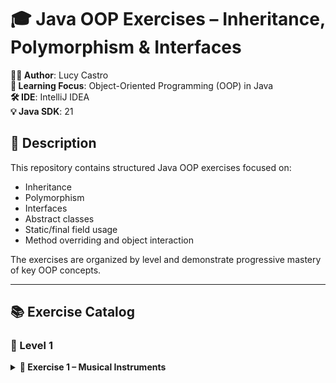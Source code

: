 # 🎓 Java OOP Exercises – Inheritance, Polymorphism & Interfaces

**👨‍💻 Author**: Lucy Castro  
**🧠 Learning Focus**: Object-Oriented Programming (OOP) in Java  
**🛠️ IDE**: IntelliJ IDEA  
**💡 Java SDK**: 21  

## 📄 Description
This repository contains structured Java OOP exercises focused on:
- Inheritance
- Polymorphism
- Interfaces
- Abstract classes
- Static/final field usage
- Method overriding and object interaction

The exercises are organized by level and demonstrate progressive mastery of key OOP concepts.

---

## 📚 Exercise Catalog

### 📘 Level 1
<details>
<summary><strong>🎸 Exercise 1 – Musical Instruments</strong></summary>

### 📝 Description
A music band uses various types of instruments: wind, string, and percussion.

### 🎯 Requirements
- All instruments share `name` and `price` attributes
- An abstract method `play()` must be implemented in each subclass
- Output should vary depending on the instrument type being played
- Demonstrate class loading occurs only once (triggered by first instance or static member access)
- Research Java's initialization blocks and static blocks

### 💡 Key Concepts
- Abstract classes
- Method overriding
- Static initialization



### 💻 Technologies Used
- ☕ Java 21

- 🧠 IntelliJ IDEA

- 🗃️ Git & GitHub

### 📋 Requirements
- ✅ Java JDK 21
- ✅ IntelliJ IDEA
- ✅ Git
- ✅ Internet connection

### 🛠️ Installation

git clone https://github.com/Lucy-SD/S1T1_InheritanceAndPolimorfism

Open in IntelliJ: File > Open > [select folder]

Set SDK: File > Project Structure > Project SDK > JDK 21


### ▶️ Execution
Navigate to the desired exercise package

Open the corresponding Main class

Right-click → Run


### 🌐 Deployment
For educational purposes only.

### 🤝 Contributions
- ⭐ Star the repo

- 🪄 Fork it

- 🛠️ Submit issues

### 🎯 Learning Goals
Class hierarchies

Interface implementation

Static vs instance context

Method overriding

Encapsulation

Thanks for visiting! 🚀

```java
// Example structure
abstract class Instrument {
    String name;
    double price;
    abstract void play();
}
